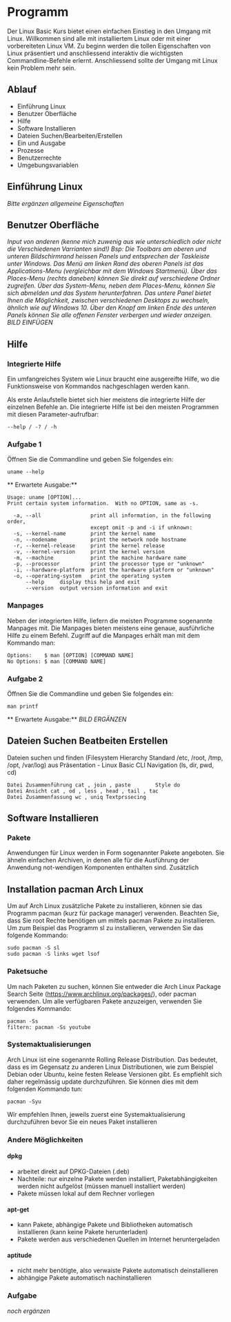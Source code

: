 # Programm

Der Linux Basic Kurs bietet einen einfachen Einstieg in den Umgang mit Linux. Willkommen sind
alle mit installiertem Linux oder mit einer vorbereiteten Linux VM. Zu beginn werden die tollen
Eigenschaften von Linux präsentiert und anschliessend interaktiv die wichtigsten Commandline-Befehle
erlernt. Anschliessend sollte der Umgang mit Linux kein Problem mehr sein.

## Ablauf
* Einführung Linux
* Benutzer Oberfläche
* Hilfe
* Software Installieren
* Dateien Suchen/Bearbeiten/Erstellen
* Ein und Ausgabe
* Prozesse
* Benutzerrechte
* Umgebungsvariablen

## Einführung Linux

*Bitte ergänzen allgemeine Eigenschaften*

## Benutzer Oberfläche
*Input von anderen (kenne mich zuwenig aus wie unterschiedlich oder nicht die Verschiedenen Varrianten
sind!)
Bsp: Die Toolbars am oberen und unteren Bildschirmrand heissen Panels und entsprechen der
Taskleiste unter Windows. Das Menü am linken Rand des oberen Panels ist das Applications-Menu (vergleichbar
mit dem Windows Startmenü). Über das Places-Menu (rechts daneben) können Sie direkt auf verschiedene
Ordner zugreifen. Über das System-Menu, neben dem Places-Menu, können Sie sich abmelden und das System 
herunterfahren. Das untere Panel bietet Ihnen die Möglichkeit, zwischen verschiedenen Desktops zu 
wechseln, ähnlich wie auf Windows 10. Über den Knopf am linken Ende des unteren Panels können Sie alle 
offenen Fenster verbergen und wieder anzeigen.     BILD EINFÜGEN*

## Hilfe

### Integrierte Hilfe
Ein umfangreiches System wie Linux braucht eine ausgereifte  Hilfe, wo die Funktionsweise von Kommandos
nachgeschlagen werden kann.

Als erste Anlaufstelle bietet sich hier meistens die integrierte Hilfe der einzelnen Befehle an. Die
integrierte Hilfe ist bei den meisten Programmen mit diesen Parameter-aufrufbar:
```
--help / -? / -h
```

### Aufgabe 1
Öffnen Sie die Commandline und geben Sie folgendes ein: 
```
uname --help
```
** Erwartete Ausgabe:**
```
Usage: uname [OPTION]...
Print certain system information.  With no OPTION, same as -s.

  -a, --all                print all information, in the following order,
                           except omit -p and -i if unknown:
  -s, --kernel-name        print the kernel name
  -n, --nodename           print the network node hostname
  -r, --kernel-release     print the kernel release
  -v, --kernel-version     print the kernel version
  -m, --machine            print the machine hardware name
  -p, --processor          print the processor type or "unknown"
  -i, --hardware-platform  print the hardware platform or "unknown"
  -o, --operating-system   print the operating system
      --help     display this help and exit
      --version  output version information and exit
```
### Manpages
Neben der integrierten Hilfe, liefern die meisten Programme sogenannte Manpages mit. Die Manpages bieten
meistens eine genaue, ausführliche Hilfe zu einem Befehl.
Zugriff auf die Manpages erhält man mit dem Kommando man:
```
Options:    $ man [OPTION] [COMMAND NAME]
No Options: $ man [COMMAND NAME]
```
### Aufgabe 2
Öffnen Sie die Commandline und geben Sie folgendes ein: 
```
man printf
```
** Erwartete Ausgabe:**
*BILD ERGÄNZEN*

## Dateien Suchen Beatbeiten Erstellen
Dateien suchen und finden (Filesystem Hierarchy Standard /etc, /root, /tmp, /opt, /var/log) aus Präsentation -	Linux Basic CLI Navigation (ls, dir, pwd, cd)

```
Datei Zusammenführung cat , join , paste		Style do
Datei Ansicht cat , od , less , head , tail , tac
Datei Zusammenfassung wc , uniq	Textprssecing
```

## Software Installieren 

### Pakete
Anwendungen für Linux werden in Form sogenannter Pakete angeboten. Sie ähneln einfachen Archiven, in denen alle für die Ausführung der Anwendung not-wendigen Komponenten enthalten sind. Zusätzlich

## Installation pacman Arch Linux
Um auf Arch Linux zusätzliche Pakete zu installieren, können sie das Programm pacman (kurz für package manager) verwenden. Beachten Sie, dass Sie root Rechte benötigen um mittels pacman Pakete zu installieren. Um zum Beispiel das Programm sl zu installieren, verwenden Sie das folgende Kommando: 
```
sudo pacman -S sl 
sudo pacman -S links wget lsof
```
### Paketsuche
Um nach Paketen zu suchen, können Sie entweder die Arch Linux Package Search Seite (https://www.archlinux.org/packages/), oder pacman verwenden. Um alle verfügbaren Pakete anzuzeigen, verwenden Sie folgendes Kommando:
```
pacman -Ss
filtern: pacman -Ss youtube
```
### Systemaktualisierungen
Arch Linux ist eine sogenannte Rolling Release Distribution. Das bedeutet, dass es im Gegensatz zu anderen Linux Distributionen, wie zum Beispiel Debian oder Ubuntu, keine festen Release Versionen gibt. Es empfiehlt sich daher regelmässig update durchzuführen. Sie können dies mit dem folgenden Kommando tun:
```
pacman -Syu
```
Wir empfehlen Ihnen, jeweils zuerst eine Systemaktualisierung durchzuführen bevor Sie ein neues Paket installieren

### Andere Möglichkeiten

#### dpkg
- arbeitet direkt auf DPKG-Dateien (.deb)
- Nachteile: nur einzelne Pakete werden installiert, Paketabhängigkeiten werden nicht aufgelöst (müssen manuell installiert werden)
- Pakete müssen lokal auf dem Rechner vorliegen

#### apt-get
- kann Pakete, abhängige Pakete und Bibliotheken automatisch installieren (kann keine Pakete herunterladen)
- Pakete werden aus verschiedenen Quellen im Internet heruntergeladen

#### aptitude
- nicht mehr benötigte, also verwaiste Pakete automatisch deinstallieren
- abhängige Pakete automatisch nachinstallieren

### Aufgabe
*noch ergänzen*





